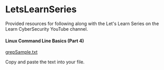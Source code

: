 # LetsLearnSeries
Provided resources for following along with the Let's Learn Series on the Learn CyberSecurity YouTube channel.


#### Linux Command Line Basics (Part 4)
[grepSample.txt](https://github.com/TheComicGirl/LetsLearnSeries/blob/master/grepSample.txt)

Copy and paste the text into your file.
